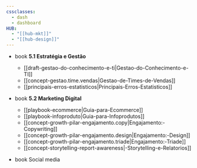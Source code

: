 ```yaml
---
cssclasses:
  - dash
  - dashboard
HUB:
  - "[[hub-mkt]]"
  - "[[hub-design]]"
---
```



- book  **5.1 Estratégia e Gestão**
    - [[draft-gestao-do-conhecimento-e-ti|Gestao-do-Conhecimento-e-TI]]
    - [[concept-gestao.time.vendas|Gestao-de-Times-de-Vendas]]
    - [[principais-erros-estatisticos|Principais-Erros-Estatisticos]]
- book  **5.2 Marketing Digital**
    
    - [[playbook-ecommerce|Guia-para-Ecommerce]]
    - [[playbook-infoproduto|Guia-para-Infoprodutos]]
    - [[concept-growth-pilar-engajamento.copy|Engajamento:-Copywriting]]
    - [[concept-growth-pilar-engajamento.design|Engajamento:-Design]]
    - [[concept-growth-pilar-engajamento.triade|Engajamento:-Triade]]
    - [[concept-storytelling-report-awareness|-Storytelling-e-Relatorios]]
- book Social media
